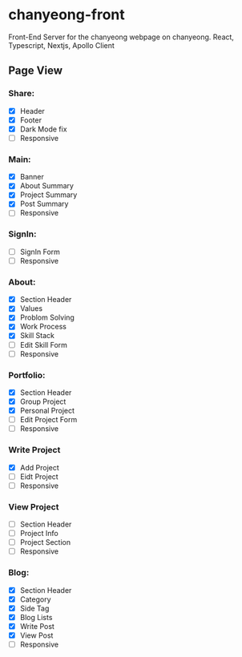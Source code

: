# chanyeong-front

Front-End Server for the chanyeong webpage on chanyeong. React, Typescript, Nextjs, Apollo Client

## Page View

### Share:

- [x] Header
- [x] Footer
- [x] Dark Mode fix
- [ ] Responsive

### Main:

- [x] Banner
- [x] About Summary
- [x] Project Summary
- [x] Post Summary
- [ ] Responsive

### SignIn:

- [ ] SignIn Form
- [ ] Responsive

### About:

- [x] Section Header
- [x] Values
- [x] Problom Solving
- [x] Work Process
- [x] Skill Stack
- [ ] Edit Skill Form
- [ ] Responsive

### Portfolio:

- [x] Section Header
- [x] Group Project
- [x] Personal Project
- [ ] Edit Project Form
- [ ] Responsive

### Write Project

- [x] Add Project
- [ ] Eidt Project
- [ ] Responsive

### View Project

- [ ] Section Header
- [ ] Project Info
- [ ] Project Section
- [ ] Responsive

### Blog:

- [x] Section Header
- [x] Category
- [x] Side Tag
- [x] Blog Lists
- [x] Write Post
- [x] View Post
- [ ] Responsive
